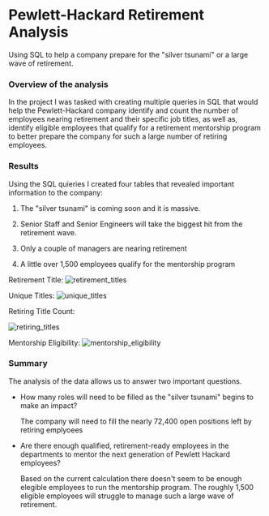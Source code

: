 # Pewlett-Hackard Retirement Analysis
 Using SQL to help a company prepare for the "silver tsunami" or a large wave of retirement.
 
 ### Overview of the analysis
 In the project I was tasked with creating multiple queries in SQL that would help the Pewlett-Hackard company identify and count the number of employees nearing retirement and their specific job titles, as well as, identify eligible employees that qualify for a retirement mentorship program to better prepare the company for such a large number of retiring employees. 
 ### Results
  Using the SQL quieries I created four tables that revealed important information to the company:
  
 1. The "silver tsunami" is coming soon and it is massive.
  
 2. Senior Staff and Senior Engineers will take the biggest hit from the retirement wave.
  
 3. Only a couple of managers are nearing retirement 
  
 4. A little over 1,500 employees qualify for the mentorship program

Retirement Title:
![retirement_titles](https://user-images.githubusercontent.com/99688417/163881966-46514049-d563-4431-9cf7-d91b7b8436b1.png)

Unique Titles:
![unique_titles](https://user-images.githubusercontent.com/99688417/163882010-52e43c5b-fd08-4c14-bedd-4fc1c2946e31.png)

Retiring Title Count:

![retiring_titles](https://user-images.githubusercontent.com/99688417/163882074-36cf8599-9148-4d97-a3bb-0cfe671d9708.png)

Mentorship Eligibility:
![mentorship_eligibility](https://user-images.githubusercontent.com/99688417/163882109-db741058-d24f-42bf-9ae8-24661eff5d3a.png)


 ### Summary
The analysis of the data allows us to answer two important questions.
- How many roles will need to be filled as the "silver tsunami" begins to make an impact?
   
   The company will need to fill the nearly 72,400 open positions left by retiring emplyoees
   
- Are there enough qualified, retirement-ready employees in the departments to mentor the next generation of Pewlett Hackard employees?
    
    Based on the current calculation there doesn't seem to be enough elegible employees to run the mentorship program. The roughly 1,500 eligible employees will struggle to manage such a large wave of retirement.
 
